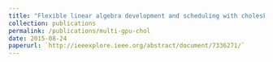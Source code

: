 ```yaml
---
title: "Flexible linear algebra development and scheduling with cholesky factorization"
collection: publications
permalink: /publications/multi-gpu-chol
date: 2015-08-24
paperurl: `http://ieeexplore.ieee.org/abstract/document/7336271/`
---
```

